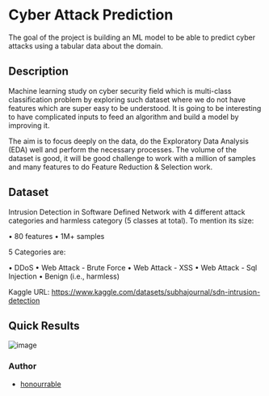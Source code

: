 # Cyber Attack Prediction
The goal of the project is building an ML model to be able to predict cyber attacks using a tabular data about the domain.

## Description

Machine learning study on cyber security field which is multi-class classification problem by exploring such dataset where we do not have features which are super easy to be understood. It is going to be interesting to have complicated inputs to feed an algorithm and build a model by improving it.

The aim is to focus deeply on the data, do the Exploratory Data Analysis (EDA) well and perform the necessary processes. The volume of the dataset is good, it will be good challenge to work with a million of samples and many features to do Feature Reduction & Selection work.

## Dataset
Intrusion Detection in Software Defined Network with 4 different attack categories and harmless category (5 classes at total). To mention its size:

•	80 features 
•	1M+ samples

5 Categories are:

•	DDoS
•	Web Attack - Brute Force
•	Web Attack - XSS
•	Web Attack - Sql Injection
•	Benign (i.e., harmless)

Kaggle URL:
https://www.kaggle.com/datasets/subhajournal/sdn-intrusion-detection

## Quick Results

![image](https://user-images.githubusercontent.com/57035819/213426627-b2d7b906-ad55-4e5b-a859-eee9ec4b5667.png)

### Author
- [honourrable](https://github.com/honourrable)

